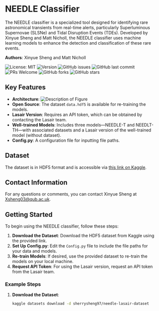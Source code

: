 # NEEDLE Classifier

The NEEDLE classifier is a specialized tool designed for identifying rare astronomical transients from real-time alerts, particularly Superluminous Supernovae (SLSNe) and Tidal Disruption Events (TDEs). Developed by Xinyue Sheng and Matt Nicholl, the NEEDLE classifier uses machine learning models to enhance the detection and classification of these rare events.

**Authors**: Xinyue Sheng and Matt Nicholl

![License: MIT](https://img.shields.io/badge/License-MIT-yellow.svg)
![Version](https://img.shields.io/github/v/release/XinyueSheng2019/NEEDLE.svg)
![GitHub issues](https://img.shields.io/github/issues/XinyueSheng2019/NEEDLE.svg)
![GitHub last commit](https://img.shields.io/github/last-commit/XinyueSheng2019/NEEDLE.svg)
![PRs Welcome](https://img.shields.io/badge/PRs-welcome-brightgreen.svg)
![GitHub forks](https://img.shields.io/github/forks/XinyueSheng2019/NEEDLE.svg)
![GitHub stars](https://img.shields.io/github/stars/XinyueSheng2019/NEEDLE.svg)


## Key Features
- **Architecture**: ![Description of Figure]('cnn_model.pdf')
- **Open Source**: The dataset `data.hdf5` is available for re-training the models.
- **Lasair Version**: Requires an API token, which can be obtained by contacting the Lasair team.
- **Well-trained Models**: Includes three models—NEEDLE-T and NEEDLT-TH—with associated datasets and a Lasair version of the well-trained model (without dataset).
- **Config.py**: A configuration file for inputting file paths.

## Dataset

The dataset is in HDF5 format and is accessible via [this link on Kaggle](https://www.kaggle.com/datasets/sherrysheng97/needle-lasair-dataset).

## Contact Information

For any questions or comments, you can contact Xinyue Sheng at Xsheng03@qub.ac.uk.

## Getting Started

To begin using the NEEDLE classifier, follow these steps:

1. **Download the Dataset**: Download the HDF5 dataset from Kaggle using the provided link.
2. **Set Up Config.py**: Edit the `Config.py` file to include the file paths for your data and models.
3. **Re-train Models**: If desired, use the provided dataset to re-train the models on your local machine.
4. **Request API Token**: For using the Lasair version, request an API token from the Lasair team.

### Example Steps

1. **Download the Dataset**:
   ```sh
   kaggle datasets download -d sherrysheng97/needle-lasair-dataset
